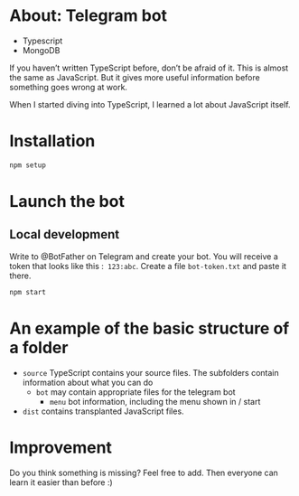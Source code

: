 # About: Telegram bot

- Typescript
- MongoDB


If you haven’t written TypeScript before, don’t be afraid of it. This is almost the same as JavaScript. But it gives more useful information before something goes wrong at work.

When I started diving into TypeScript, I learned a lot about JavaScript itself.

# Installation
```node.js
npm setup
```
  
# Launch the bot
## Local development
Write to @BotFather on Telegram and create your bot. You will receive a token that 
looks like this :` 123:abc`. Create a file `bot-token.txt` and paste it there.

```node.js
npm start

```

# An example of the basic structure of a folder
- `source` TypeScript contains your source files. The subfolders contain information about what you can do
    - `bot` may contain appropriate files for the telegram bot
        - `menu` bot information, including the menu shown in / start
- `dist` contains transplanted JavaScript files.

# Improvement
Do you think something is missing? Feel free to add. Then everyone can learn it easier than before :)